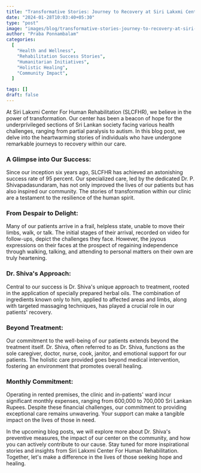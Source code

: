 ```yaml
---
title: "Transformative Stories: Journey to Recovery at Siri Lakxmi Center for Human Rehabilitation"
date: "2024-01-28T10:03:40+05:30"
type: "post"
image: "images/blog/transformative-stories-journey-to-recovery-at-siri-lakxmi-center-for-human-rehabilitation.jpg"
author: "Praba Ponnambalam"
categories:
  [
    "Health and Wellness",
    "Rehabilitation Success Stories",
    "Humanitarian Initiatives",
    "Holistic Healing",
    "Community Impact",
  ]

tags: []
draft: false
---
```


At Siri Lakxmi Center For Human Rehabilitation (SLCFHR), we believe in the power of transformation. Our center has been a beacon of hope for the underprivileged sections of Sri Lankan society facing various health challenges, ranging from partial paralysis to autism. In this blog post, we delve into the heartwarming stories of individuals who have undergone remarkable journeys to recovery within our care.

### A Glimpse into Our Success:

Since our inception six years ago, SLCFHR has achieved an astonishing success rate of 95 percent. Our specialized care, led by the dedicated Dr. P. Shivapadasundaram, has not only improved the lives of our patients but has also inspired our community. The stories of transformation within our clinic are a testament to the resilience of the human spirit.

### From Despair to Delight:

Many of our patients arrive in a frail, helpless state, unable to move their limbs, walk, or talk. The initial stages of their arrival, recorded on video for follow-ups, depict the challenges they face. However, the joyous expressions on their faces at the prospect of regaining independence through walking, talking, and attending to personal matters on their own are truly heartening.

### Dr. Shiva's Approach:

Central to our success is Dr. Shiva's unique approach to treatment, rooted in the application of specially prepared herbal oils. The combination of ingredients known only to him, applied to affected areas and limbs, along with targeted massaging techniques, has played a crucial role in our patients' recovery.

### Beyond Treatment:

Our commitment to the well-being of our patients extends beyond the treatment itself. Dr. Shiva, often referred to as Dr. Shiva, functions as the sole caregiver, doctor, nurse, cook, janitor, and emotional support for our patients. The holistic care provided goes beyond medical intervention, fostering an environment that promotes overall healing.

### Monthly Commitment:

Operating in rented premises, the clinic and in-patients' ward incur significant monthly expenses, ranging from 600,000 to 700,000 Sri Lankan Rupees. Despite these financial challenges, our commitment to providing exceptional care remains unwavering. Your support can make a tangible impact on the lives of those in need.

In the upcoming blog posts, we will explore more about Dr. Shiva's preventive measures, the impact of our center on the community, and how you can actively contribute to our cause. Stay tuned for more inspirational stories and insights from Siri Lakxmi Center For Human Rehabilitation. Together, let's make a difference in the lives of those seeking hope and healing.
